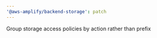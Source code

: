 ```yaml
---
'@aws-amplify/backend-storage': patch
---
```


Group storage access policies by action rather than prefix
